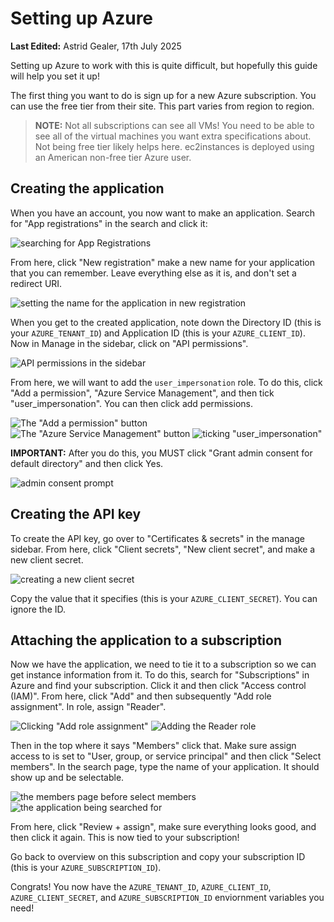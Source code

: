 # Setting up Azure

**Last Edited:** Astrid Gealer, 17th July 2025

Setting up Azure to work with this is quite difficult, but hopefully this guide will help you set it up!

The first thing you want to do is sign up for a new Azure subscription. You can use the free tier from their site. This part varies from region to region.

> **NOTE:** Not all subscriptions can see all VMs! You need to be able to see all of the virtual machines you want extra specifications about. Not being free tier likely helps here. ec2instances is deployed using an American non-free tier Azure user.

## Creating the application

When you have an account, you now want to make an application. Search for "App registrations" in the search and click it:

![searching for App Registrations](./images/app_reg.png)

From here, click "New registration" make a new name for your application that you can remember. Leave everything else as it is, and don't set a redirect URI.

![setting the name for the application in new registration](./images/reg_page.png)

When you get to the created application, note down the Directory ID (this is your `AZURE_TENANT_ID`) and Application ID (this is your `AZURE_CLIENT_ID`). Now in Manage in the sidebar, click on "API permissions".

![API permissions in the sidebar](./images/permissions.png)

From here, we will want to add the `user_impersonation` role. To do this, click "Add a permission", "Azure Service Management", and then tick "user_impersonation". You can then click add permissions.

![The "Add a permission" button](./images/add1.png)
![The "Azure Service Management" button](./images/add2.png)
![ticking "user_impersonation"](./images/add3.png)

**IMPORTANT:** After you do this, you MUST click "Grant admin consent for default directory" and then click Yes.

![admin consent prompt](./images/add4.png)

## Creating the API key

To create the API key, go over to "Certificates & secrets" in the manage sidebar. From here, click "Client secrets", "New client secret", and make a new client secret.

![creating a new client secret](./images/client_secret_page.png)

Copy the value that it specifies (this is your `AZURE_CLIENT_SECRET`). You can ignore the ID.

## Attaching the application to a subscription

Now we have the application, we need to tie it to a subscription so we can get instance information from it. To do this, search for "Subscriptions" in Azure and find your subscription. Click it and then click "Access control (IAM)". From here, click "Add" and then subsequently "Add role assignment". In role, assign "Reader".

![Clicking "Add role assignment"](./images/iam.png)
![Adding the Reader role](./images/role_page.png)

Then in the top where it says "Members" click that. Make sure assign access to is set to "User, group, or service principal" and then click "Select members". In the search page, type the name of your application. It should show up and be selectable.

![the members page before select members](./images/user_selection.png)
![the application being searched for](./images/search-app.png)

From here, click "Review + assign", make sure everything looks good, and then click it again. This is now tied to your subscription!

Go back to overview on this subscription and copy your subscription ID (this is your `AZURE_SUBSCRIPTION_ID`).

Congrats! You now have the `AZURE_TENANT_ID`, `AZURE_CLIENT_ID`, `AZURE_CLIENT_SECRET`, and `AZURE_SUBSCRIPTION_ID` enviornment variables you need!
